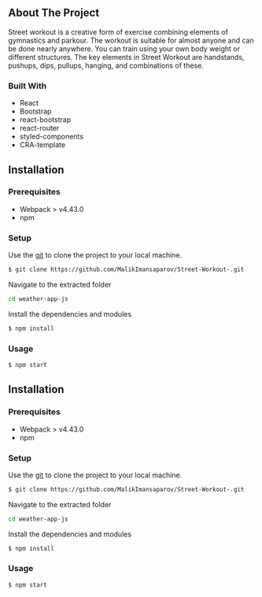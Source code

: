 <!-- ABOUT THE PROJECT -->
## About The Project
Street workout is a creative form of exercise combining elements of gymnastics and parkour. The workout is suitable for almost anyone and can be done nearly anywhere. You can train using your own body weight or different structures. The key elements in Street Workout are handstands, pushups, dips, pullups, hanging, and combinations of these. 

### Built With
- React
- Bootstrap
- react-bootstrap
- react-router  
- styled-components
- CRA-template

## Installation
### Prerequisites
- Webpack > v4.43.0
- npm

### Setup
Use the [git](https://git-scm.com/downloads) to clone the project to your local machine.
```sh
$ git clone https://github.com/MalikImansaparov/Street-Workout-.git
```

Navigate to the extracted folder
```sh 
cd weather-app-js
```

Install the dependencies and modules
```sh
$ npm install
```

### Usage
```sh
$ npm start
```

## Installation
### Prerequisites
- Webpack > v4.43.0
- npm

### Setup
Use the [git](https://git-scm.com/downloads) to clone the project to your local machine.
```sh
$ git clone https://github.com/MalikImansaparov/Street-Workout-.git
```

Navigate to the extracted folder
```sh 
cd weather-app-js
```

Install the dependencies and modules
```sh
$ npm install
```

### Usage
```sh
$ npm start
```




